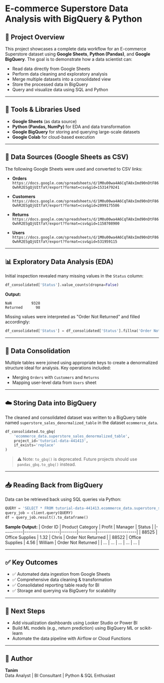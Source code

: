 # E-commerce Superstore Data Analysis with BigQuery & Python

## 📌 Project Overview
This project showcases a complete data workflow for an E-commerce Superstore dataset using **Google Sheets**, **Python (Pandas)**, and **Google BigQuery**. The goal is to demonstrate how a data scientist can:

- Read data directly from Google Sheets
- Perform data cleaning and exploratory analysis
- Merge multiple datasets into a consolidated view
- Store the processed data in BigQuery
- Query and visualize data using SQL and Python

---

## 🧰 Tools & Libraries Used
- **Google Sheets** (as data source)
- **Python (Pandas, NumPy)** for EDA and data transformation
- **Google BigQuery** for storing and querying large-scale datasets
- **Google Colab** for cloud-based execution

---

## 🔗 Data Sources (Google Sheets as CSV)
The following Google Sheets were used and converted to CSV links:

- **Orders**  
  `https://docs.google.com/spreadsheets/d/1M0u00wa4A6CqTA8xImd90nDtF86OwhR2ESgQjUItfaY/export?format=csv&gid=1531479241`

- **Customers**  
  `https://docs.google.com/spreadsheets/d/1M0u00wa4A6CqTA8xImd90nDtF86OwhR2ESgQjUItfaY/export?format=csv&gid=2099175586`

- **Returns**  
  `https://docs.google.com/spreadsheets/d/1M0u00wa4A6CqTA8xImd90nDtF86OwhR2ESgQjUItfaY/export?format=csv&gid=1158708900`

- **Users**  
  `https://docs.google.com/spreadsheets/d/1M0u00wa4A6CqTA8xImd90nDtF86OwhR2ESgQjUItfaY/export?format=csv&gid=531959115`

---

## 📊 Exploratory Data Analysis (EDA)

Initial inspection revealed many missing values in the `Status` column:

```python
df_consolidated['Status'].value_counts(dropna=False)
```

**Output:**
```
NaN         9328
Returned      98
```

Missing values were interpreted as "Order Not Returned" and filled accordingly:

```python
df_consolidated['Status'] = df_consolidated['Status'].fillna('Order Not Returned')
```

---

## 🔄 Data Consolidation
Multiple tables were joined using appropriate keys to create a denormalized structure ideal for analysis. Key operations included:
- Merging `Orders` with `Customers` and `Returns`
- Mapping user-level data from `Users` sheet

---

## ☁️ Storing Data into BigQuery

The cleaned and consolidated dataset was written to a BigQuery table named `superstore_sales_denormalized_table` in the dataset `ecommerce_data`.

```python
df_consolidated.to_gbq(
    'ecommerce_data.superstore_sales_denormalized_table',
    project_id='tutorial-data-441413',
    if_exists='replace'
)
```

> ⚠️ Note: `to_gbq()` is deprecated. Future projects should use `pandas_gbq.to_gbq()` instead.

---

## 📥 Reading Back from BigQuery

Data can be retrieved back using SQL queries via Python:

```python
QUERY = 'SELECT * FROM tutorial-data-441413.ecommerce_data.superstore_sales_denormalized_table LIMIT 100'
query_job = client.query(QUERY)
df = query_job.result().to_dataframe()
```

**Sample Output:**
| Order ID | Product Category | Profit | Manager | Status             |
|----------|------------------|--------|---------|--------------------|
| 88525    | Office Supplies  | 1.32   | Chris   | Order Not Returned |
| 88522    | Office Supplies  | 4.56   | William | Order Not Returned |
| ...      | ...              | ...    | ...     | ...                |

---

## ✅ Key Outcomes
- ✅ Automated data ingestion from Google Sheets
- ✅ Comprehensive data cleaning & transformation
- ✅ Consolidated reporting table ready for BI
- ✅ Storage and querying via BigQuery for scalability

---

## 📌 Next Steps
- Add visualization dashboards using Looker Studio or Power BI
- Build ML models (e.g., return prediction) using BigQuery ML or scikit-learn
- Automate the data pipeline with Airflow or Cloud Functions

---

## 🧠 Author
**Tanim**  
Data Analyst | BI Consultant | Python & SQL Enthusiast


